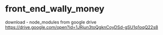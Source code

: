 # front_end_wally_money
download - node_modules from google drive
https://drive.google.com/open?id=1JRjun3toQgknCoyDSd-gSU1q1oqQ22s8

